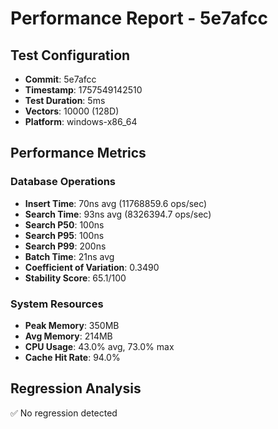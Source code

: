 # Performance Report - 5e7afcc

## Test Configuration
- **Commit**: 5e7afcc
- **Timestamp**: 1757549142510
- **Test Duration**: 5ms
- **Vectors**: 10000 (128D)
- **Platform**: windows-x86_64

## Performance Metrics

### Database Operations
- **Insert Time**: 70ns avg (11768859.6 ops/sec)
- **Search Time**: 93ns avg (8326394.7 ops/sec)
- **Search P50**: 100ns
- **Search P95**: 100ns
- **Search P99**: 200ns
- **Batch Time**: 21ns avg
- **Coefficient of Variation**: 0.3490
- **Stability Score**: 65.1/100

### System Resources
- **Peak Memory**: 350MB
- **Avg Memory**: 214MB
- **CPU Usage**: 43.0% avg, 73.0% max
- **Cache Hit Rate**: 94.0%

## Regression Analysis
✅ No regression detected
